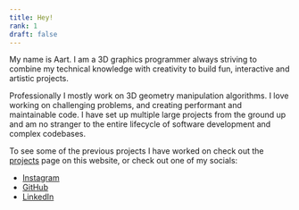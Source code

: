 ```yaml
---
title: Hey!
rank: 1
draft: false
---
```

My name is Aart. I am a 3D graphics programmer always striving to combine my technical knowledge with creativity to build fun, interactive and artistic projects.

Professionally I mostly work on 3D geometry manipulation algorithms. I love working on challenging problems, and creating performant and maintainable code. I have set up multiple large projects from the ground up and am no stranger to the entire lifecycle of software development and complex codebases.

To see some of the previous projects I have worked on check out the [projects](/projects) page on this website, or check out one of my socials:
- [Instagram](https://www.instagram.com/aart_odding/)
- [GitHub](https://github.com/AartOdding)
- [LinkedIn](https://www.linkedin.com/in/aart-odding/)